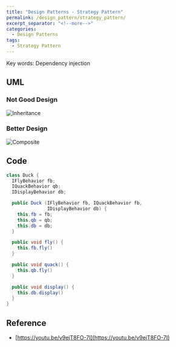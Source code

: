 ```yaml
---
title: "Design Patterns - Strategy Pattern"
permalink: /design_pattern/strategy_pattern/
excerpt_separator: "<!--more-->"
categories:
  - Design Patterns
tags:
  - Strategy Pattern
---
```


Key words: Dependency injection

## UML

### Not Good Design  

<!-- ```mermaid
---
title: Inheritance
---

classDiagram

Duck <|-- MountainDuck
Duck <|-- CityDuck
Duck <|-- CloudDuck
Duck <|-- WildDuck
Duck <|-- RubberDuck

class Duck {
  <<Class>>
  quack()
  display()
  fly()
}

class CloudDuck {
  <<Class>>
  display()
  fly()
}

class MountainDuck {
  <<Class>>
  display()
  fly()
}

class CityDuck {
  <<Class>>
  display()
}

class WildDuck {
  <<Class>>
  display()
}

class RubberDuck {
  <<Class>>
  display()
  fly()
}
``` -->

![Inheritance](http://www.plantuml.com/plantuml/proxy?src=https://raw.githubusercontent.com/battlerhythm/battlerhythm.github.io/master/assets/umls/strategy-pattern1.puml)

### Better Design  

<!-- ```mermaid
---
title: Composite
---

classDiagram

Duck <-- IFlyBehavior
Duck <-- IQuackBehavior
Duck <-- IDisplayBehavior
IFlyBehavior <|-- SimpleFly
IFlyBehavior <|-- JetFly
IFlyBehavior <|-- NoFly
IQuackBehavior <|-- SimpleQuack
IQuackBehavior <|-- NoQuack
IDisplayBehavior <|-- DisplayAsText
IDisplayBehavior <|-- DisplayAsGraphics

class Duck {
  <<Class>>
  quack()
  display()
  fly()
}

class IFlyBehavior {
  <<Interface>>
  fly()
}

class IQuackBehavior {
  <<Interface>>
  quack()
}

class IDisplayBehavior {
  <<Interface>>
  display()
}

class SimpleFly {
  <<Class>>
  fly()
}

class JetFly {
  <<Class>>
  fly()
}

class NoFly {
  <<Class>>
  fly()
}

class DisplayAsText {
  <<Class>>
  display()
}

class DisplayAsGraphics {
  <<Class>>
  display()
}

class SimpleQuack {
  <<Class>>
  quack()
}

class NoQuack {
  <<Class>>
  quack()
}
``` -->

![Composite](http://www.plantuml.com/plantuml/proxy?src=https://raw.githubusercontent.com/battlerhythm/battlerhythm.github.io/master/assets/umls/strategy-pattern2.puml)

## Code

```java
class Duck {
  IFlyBehavior fb;
  IQuackBehavior qb;
  IDisplayBehavior db;

  public Duck (IFlyBehavior fb, IQuackBehavior fb,
               IDisplayBehavior db) {
    this.fb = fb;
    this.qb = qb;
    this.db = db;
  }

  public void fly() {
    this.fb.fly()
  }

  public void quack() {
    this.qb.fly()
  }

  public void display() {
    this.db.display()
  }
}
```

## Reference

- [https://youtu.be/v9ejT8FO-7I](https://youtu.be/v9ejT8FO-7I)
